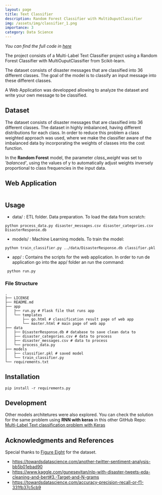 ```yaml
---
layout: page
title: Text Classifier
description: Random Forest Classifier with MultiOuputClassifier  
img: /assets/img/classifier_1.png
importance: 3
category: Data Science
---
```

*You can find the full code in [here](https://github.com/DanielDaCosta/disaster-webapp)*

The project consists of a Multi-Label Text Classifier project using a Random Forest Classifier with MultiOuputClassifier from Scikit-learn.

The dataset consists of disaster messages that are classified into 36 different classes. The goal of the model is to classify an input message into these different classes.

A Web Application was developped allowing to analyze the dataset and write your own message to be classified.

## Dataset
The dataset consists of disaster messages that are classified into 36 different classes. The dataset in highly imbalanced, having different distributions for each class. In order to reduce this problem a class weighted approach was used, where we make the classifier aware of the imbalanced data by incorporating the weights of classes into the cost function.

In the **Random Forest** model, the parameter *class_weight* was set to *'balanced'*, using the values of y to automatically adjust weights inversely proportional to class frequencies in the input data.

## Web Application

<div class="row">
    <div class="col-sm mt-3 mt-md-0">
        <img class="img-fluid rounded z-depth-1" src="{{ '/assets/img/classifier_1.png' | relative_url }}" alt="" title="Classifier 1"/>
    </div>
</div>


<div class="row">
    <div class="col-sm mt-3 mt-md-0">
        <img class="img-fluid rounded z-depth-1" src="{{ '/assets/img/classifier_2.png' | relative_url }}" alt="" title="Classifier 2"/>
    </div>
</div>


<div class="row">
    <div class="col-sm mt-3 mt-md-0">
        <img class="img-fluid rounded z-depth-1" src="{{ '/assets/img/classifier_3.png' | relative_url }}" alt="" title="Classifier 3"/>
    </div>
</div>


## Usage

- data/ : ETL folder. Data preparation. To load the data from scratch:

```python process_data.py disaster_messages.csv disaster_categories.csv DisasterResponse.db ```

- models/ : Machine Learning models. To train the model:

```python train_classifier.py ../data/DisasterResponse.db classifier.pkl```

- app/ : Contains the scripts for the web application. In order to run de application go into the app/ folder an run the command:

``` python run.py```

### File Structure

```
.
├── LICENSE
├── README.md
├── app
│   ├── run.py # Flask file that runs app
│   └── templates
│       ├── go.html # classification result page of web app
│       └── master.html # main page of web app
├── data
│   ├── DisasterResponse.db # database to save clean data to
│   ├── disaster_categories.csv # data to process
│   ├── disaster_messages.csv # data to process
│   └── process_data.py
├── models
│   ├── classifier.pkl # saved model 
│   └── train_classifier.py
└── requirements.txt
```

## Installation

```
pip install -r requirements.py
```
## Development
Other models architetures were also explored. You can check the solution for the same problem using **RNN with keras** in this other GitHub Repo: [Multi-Label Text classification problem with Keras](https://github.com/DanielDaCosta/RNN-Keras/blob/master/ML-Pipeline-RNN.ipynb)

## Acknowledgments and References
Special thanks to [Figure Eight](https://appen.com/) for the dataset.
- https://towardsdatascience.com/another-twitter-sentiment-analysis-bb5b01ebad90
- https://www.kaggle.com/gunesevitan/nlp-with-disaster-tweets-eda-cleaning-and-bert#3.-Target-and-N-grams
- https://towardsdatascience.com/accuracy-precision-recall-or-f1-331fb37c5cb9
